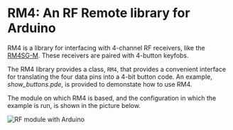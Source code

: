 # RM4: An RF Remote library for Arduino

RM4 is a library for interfacing with 4-channel RF receivers, like the
[RM4SG-M](http://www.e-madeinchn.com/ReceiverModules.html). These receivers are
paired with 4-button keyfobs.

The RM4 library provides a class, `RM4`, that provides a convenient interface
for translating the four data pins into a 4-bit button code. An example,
*show_buttons.pde*, is provided to demonstate how to use RM4.

The module on which RM4 is based, and the configuration in which the example is
run, is shown in the picture below.

![RF module with Arduino](http://farm8.staticflickr.com/7031/6658909747_cc25ee6cd1.jpg)
